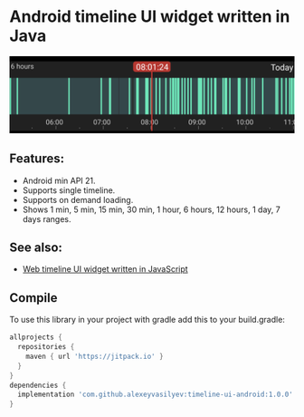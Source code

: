Android timeline UI widget written in Java
=============================================

![Screenshot](docs/images/timeline-android-screenshot1.png?raw=true "Screenshot")

## Features:

- Android min API 21.
- Supports single timeline.
- Supports on demand loading.
- Shows 1 min, 5 min, 15 min, 30 min, 1 hour, 6 hours, 12 hours, 1 day, 7 days ranges.

## See also:
- [Web timeline UI widget written in JavaScript](https://github.com/alexeyvasilyev/timeline-ui-web)

## Compile

To use this library in your project with gradle add this to your build.gradle:

```gradle
allprojects {
  repositories {
    maven { url 'https://jitpack.io' }
  }
}
dependencies {
  implementation 'com.github.alexeyvasilyev:timeline-ui-android:1.0.0'
}
```
